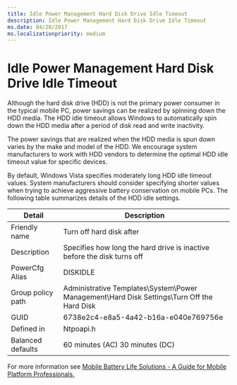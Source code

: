 ```yaml
---
title: Idle Power Management Hard Disk Drive Idle Timeout
description: Idle Power Management Hard Disk Drive Idle Timeout
ms.date: 04/20/2017
ms.localizationpriority: medium
---
```


# Idle Power Management Hard Disk Drive Idle Timeout

Although the hard disk drive (HDD) is not the primary power consumer in the typical mobile PC, power savings can be realized by spinning down the HDD media. The HDD idle timeout allows Windows to automatically spin down the HDD media after a period of disk read and write inactivity.

The power savings that are realized when the HDD media is spun down varies by the make and model of the HDD. We encourage system manufacturers to work with HDD vendors to determine the optimal HDD idle timeout value for specific devices.

By default, Windows Vista specifies moderately long HDD idle timeout values. System manufacturers should consider specifying shorter values when trying to achieve aggressive battery conservation on mobile PCs. The following table summarizes details of the HDD idle settings.

| Detail | Description |
| ------ | ----------- |
| Friendly name     | Turn off hard disk after |
| Description       | Specifies how long the hard drive is inactive before the disk turns off |
| PowerCfg Alias    | DISKIDLE |
| Group policy path | Administrative Templates\System\Power Management\Hard Disk Settings\Turn Off the Hard Disk |
| GUID              | 6738e2c4-e8a5-4a42-b16a-e040e769756e |
| Defined in        | Ntpoapi.h |
| Balanced defaults | 60 minutes (AC) 30 minutes (DC) |

For more information see [Mobile Battery Life Solutions - A Guide for Mobile Platform Professionals.](https://go.microsoft.com/fwlink/p/?linkid=144534)
